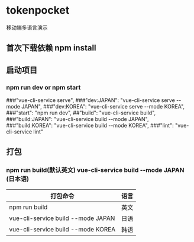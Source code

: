 # tokenpocket
移动端多语言演示
## 首次下载依赖 npm install 
## 启动项目
### npm run dev or npm start
###"vue-cli-service serve",
###"dev:JAPAN": "vue-cli-service serve --mode JAPAN",
###"dev:KOREA": "vue-cli-service serve --mode KOREA",
###"start": "npm run dev",
##"build": "vue-cli-service build",
###"build:JAPAN": "vue-cli-service build --mode JAPAN",
###"build:KOREA": "vue-cli-service build --mode KOREA",
###"lint": "vue-cli-service lint"
## 打包
### npm run build(默认英文) vue-cli-service build --mode JAPAN (日本语)
| 打包命令 | 语言 |
|---|---|
| npm run build | 英文 |
| vue-cli-service build --mode JAPAN | 日语 |
| vue-cli-service build --mode KOREA | 韩语 |
